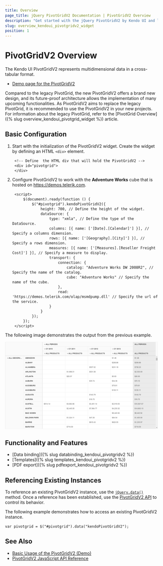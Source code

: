 ```yaml
---
title: Overview
page_title: jQuery PivotGridV2 Documentation | PivotGridV2 Overview
description: "Get started with the jQuery PivotGridV2 by Kendo UI and learn how to create and configure the widget."
slug: overview_kendoui_pivotgridv2_widget
position: 1
---
```


# PivotGridV2 Overview

The Kendo UI PivotGridV2 represents multidimensional data in a cross-tabular format.

* [Demo page for the PivotGridV2](https://demos.telerik.com/kendo-ui/pivotgridv2/index)

Compared to the legacy PivotGrid, the new PivotGridV2 offers a brand new design, and its future-proof architecture allows the implementation of many upcoming functionalities. As PivotGridV2 aims to replace the legacy PivotGrid, it is recommended to use the PivotGridV2 in your new projects. For information about the legacy PivotGrid, refer to the [PivotGrid Overview]({% slug overview_kendoui_pivotgrid_widget %}) article.

## Basic Configuration

1. Start with the initialization of the PivotGridV2 widget. Create the widget by defining an HTML `<div>` element.

        <!-- Define	 the HTML div that will hold the PivotGridV2 -->
        <div id="pivotgrid">
        </div>

1. Configure PivotGridV2 to work with the **Adventure Works** cube that is hosted on https://demos.telerik.com.

        <script>
            $(document).ready(function () {
                $("#pivotgrid").kendoPivotGridV2({
                    height: 700, // Define the height of the widget.
                    dataSource: {
                        type: "xmla", // Define the type of the DataSource.
                        columns: [{ name: ['[Date].[Calendar]'] }], // Specify a columns dimension.
                        rows: [{ name: ['[Geography].[City]'] }], // Specify a rows dimension.
                        measures: [{ name: ['[Measures].[Reseller Freight Cost]'] }], // Specify a measure to display.
                        transport: {
                            connection: {
                                catalog: "Adventure Works DW 2008R2", // Specify the name of the catalog.
                                cube: "Adventure Works" // Specify the name of the cube.
                            },
                            read: 'https://demos.telerik.com/olap/msmdpump.dll' // Specify the url of the service.
                        }
                    }
                });
            });
        </script>

The following image demonstrates the output from the previous example.

![Kendo UI PivotGridV2](../../../images/pivotgridv2.png)

## Functionality and Features

* [Data binding]({% slug databinding_kendoui_pivotgridv2 %})
* [Templates]({% slug templates_kendoui_pivotgridv2 %})
* [PDF export]({% slug pdfexport_kendoui_pivotgridv2 %})

## Referencing Existing Instances

To reference an existing PivotGridV2 instance, use the [`jQuery.data()`](https://api.jquery.com/jQuery.data/) method. Once a reference has been established, use the [PivotGridV2 API](/api/javascript/ui/pivotgridv2/) to control its behavior.

The following example demonstrates how to access an existing PivotGridV2 instance.

    var pivotgrid = $("#pivotgrid").data("kendoPivotGridV2");

## See Also

* [Basic Usage of the PivotGridV2 (Demo)](https://demos.telerik.com/kendo-ui/pivotgridv2/index)
* [PivotGridV2 JavaScript API Reference](/api/javascript/ui/pivotgridv2)